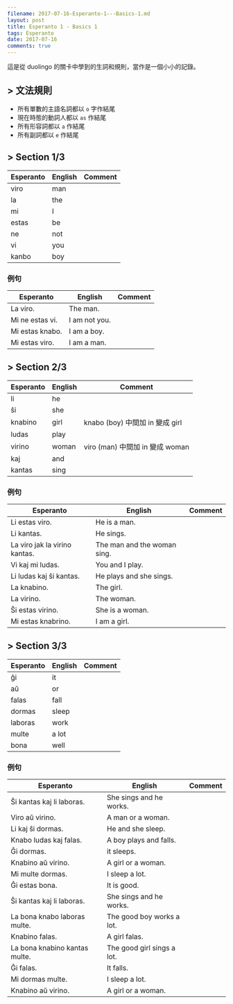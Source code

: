 ```yaml
---
filename: 2017-07-16-Esperanto-1---Basics-1.md
layout: post
title: Esperanto 1 - Basics 1
tags: Esperanto
date: 2017-07-16
comments: true
---
```


這是從 duolingo 的關卡中學到的生詞和規則，當作是一個小小的記錄。

## > 文法規則
* 所有單數的主語名詞都以 `o` 字作結尾
* 現在時態的動詞人都以 `as` 作結尾
* 所有形容詞都以 `a` 作結尾
* 所有副詞都以 `e` 作結尾

## > Section 1/3

|Esperanto|English|Comment|
|---|---|---|
|viro|man||
|la|the||
|mi|I||
|estas|be||
|ne|not||
|vi|you||
|kanbo|boy||

### 例句

|Esperanto|English|Comment|
|---|---|---|
|La viro.|The man.||
|Mi ne estas vi.|I am not you.|
|Mi estas knabo.|I am a boy.||
|Mi estas viro.|I am a man.|

## > Section 2/3

|Esperanto|English|Comment|
|---|---|---|
|li|he||
|ŝi|she||
|knabino|girl|knabo (boy) 中間加 in 變成 girl|
|ludas|play||
|virino|woman|viro (man) 中間加 in 變成 woman|
|kaj|and||
|kantas|sing||

### 例句

|Esperanto|English|Comment|
|---|---|---|
|Li estas viro.|He is a man.||
|Li kantas.|He sings.||
|La viro jak la virino kantas.|The man and the woman sing.||
|Vi kaj mi ludas.|You and I play.||
|Li ludas kaj ŝi kantas.|He plays and she sings.||
|La knabino.|The girl.||
|La virino.|The woman.||
|Ŝi estas virino.|She is a woman.||
|Mi estas knabrino.|I am a girl.||

## > Section 3/3

|Esperanto|English|Comment|
|---|---|---|
|ĝi|it||
|aŭ|or||
|falas|fall||
|dormas|sleep||
|laboras|work||
|multe|a lot||
|bona|well||

### 例句

|Esperanto|English|Comment|
|---|---|---|
|Ŝi kantas kaj li laboras.|She sings and he works.||
|Viro aŭ virino.|A man or a woman.||
|Li kaj ŝi dormas.|He and she sleep.||
|Knabo ludas kaj falas.|A boy plays and falls.||
|Ĝi dormas.|it sleeps.||
|Knabino aŭ virino.|A girl or a woman.||
|Mi multe dormas.|I sleep a lot.||
|Ĝi estas bona.|It is good.||
|Ŝi kantas kaj li laboras.|She sings and he works.||
|La bona knabo laboras multe.|The good boy works a lot.||
|Knabino falas.|A girl falas.||
|La bona knabino kantas multe.|The good girl sings a lot.||
|Ĝi falas.|It falls.||
|Mi dormas multe.|I sleep a lot.||
|Knabino aŭ virino.|A girl or a woman.||


